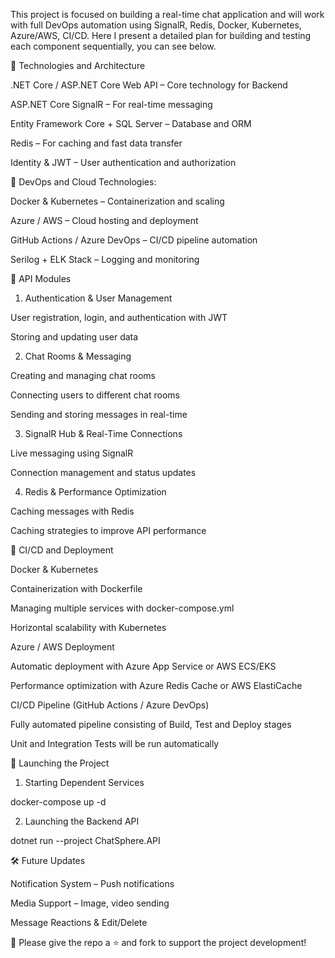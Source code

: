 This project is focused on building a real-time chat application and will work with full DevOps automation using SignalR, Redis, Docker, Kubernetes, Azure/AWS, CI/CD. Here I present a detailed plan for building and testing each component sequentially, you can see below.










📌 Technologies and Architecture


.NET Core / ASP.NET Core Web API – Core technology for Backend

ASP.NET Core SignalR – For real-time messaging

Entity Framework Core + SQL Server – Database and ORM

Redis – For caching and fast data transfer

Identity & JWT – User authentication and authorization


📌 DevOps and Cloud Technologies:

Docker & Kubernetes – Containerization and scaling

Azure / AWS – Cloud hosting and deployment

GitHub Actions / Azure DevOps – CI/CD pipeline automation

Serilog + ELK Stack – Logging and monitoring



📌 API Modules

1. Authentication & User Management

User registration, login, and authentication with JWT

Storing and updating user data

2. Chat Rooms & Messaging

Creating and managing chat rooms

Connecting users to different chat rooms

Sending and storing messages in real-time

3. SignalR Hub & Real-Time Connections

Live messaging using SignalR

Connection management and status updates

4. Redis & Performance Optimization

Caching messages with Redis

Caching strategies to improve API performance




📌 CI/CD and Deployment

Docker & Kubernetes

Containerization with Dockerfile

Managing multiple services with docker-compose.yml

Horizontal scalability with Kubernetes

Azure / AWS Deployment

Automatic deployment with Azure App Service or AWS ECS/EKS

Performance optimization with Azure Redis Cache or AWS ElastiCache

CI/CD Pipeline (GitHub Actions / Azure DevOps)

Fully automated pipeline consisting of Build, Test and Deploy stages

Unit and Integration Tests will be run automatically




🚀 Launching the Project

1. Starting Dependent Services

docker-compose up -d

2. Launching the Backend API

dotnet run --project ChatSphere.API




🛠 Future Updates

Notification System – Push notifications

Media Support – Image, video sending

Message Reactions & Edit/Delete


📌 Please give the repo a ⭐ and fork to support the project development! 

